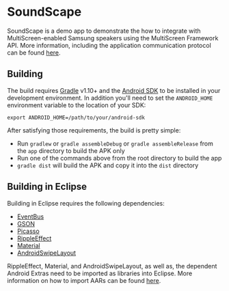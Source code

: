 # SoundScape

SoundScape is a demo app to demonstrate the how to integrate with MultiScreen-enabled Samsung
speakers using the MultiScreen Framework API. More information, including the application
communication protocol can be found [here](https://github.com/MultiScreenSDK/webapp-audioplayer/blob/master/soundscape.md).

## Building

The build requires [Gradle](http://www.gradle.org/downloads)
v1.10+ and the [Android SDK](http://developer.android.com/sdk/index.html)
to be installed in your development environment. In addition you'll need to set
the `ANDROID_HOME` environment variable to the location of your SDK:

    export ANDROID_HOME=/path/to/your/android-sdk

After satisfying those requirements, the build is pretty simple:

* Run `gradlew` or `gradle assembleDebug` or `gradle assembleRelease` from the `app` directory to
  build the APK only
* Run one of the commands above from the root directory to build the app
* `gradle dist` will build the APK and copy it into the `dist` directory

## Building in Eclipse

Building in Eclipse requires the following dependencies:

* [EventBus](https://github.com/greenrobot/EventBus)
* [GSON](https://github.com/google/gson)
* [Picasso](https://github.com/square/picasso)
* [RippleEffect](https://github.com/traex/RippleEffect)
* [Material](https://github.com/rey5137/material)
* [AndroidSwipeLayout](https://github.com/daimajia/AndroidSwipeLayout)

RippleEffect, Material, and AndroidSwipeLayout, as well as, the dependent Android Extras need to be
imported as libraries into Eclipse. More information on how to import AARs can be found
[here](https://commonsware.com/blog/2014/07/03/consuming-aars-eclipse.html).
